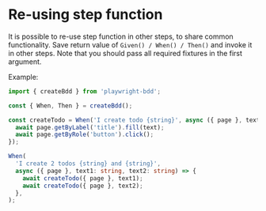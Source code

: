 # Re-using step function

It is possible to re-use step function in other steps, to share common functionality. Save return value of `Given() / When() / Then()` and invoke it in other steps. Note that you should pass all required fixtures in the first argument.

Example:
```ts
import { createBdd } from 'playwright-bdd';

const { When, Then } = createBdd();

const createTodo = When('I create todo {string}', async ({ page }, text: string) => {
  await page.getByLabel('title').fill(text);
  await page.getByRole('button').click();
});

When(
  'I create 2 todos {string} and {string}',
  async ({ page }, text1: string, text2: string) => {
    await createTodo({ page }, text1);
    await createTodo({ page }, text2);
  },
);
```